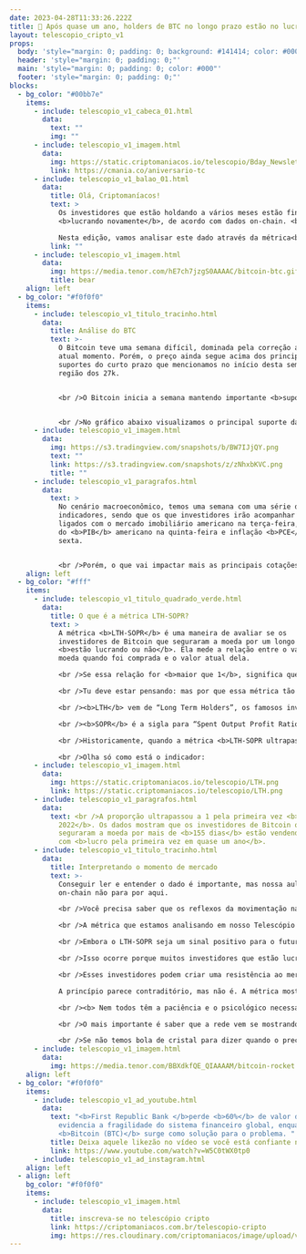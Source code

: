 ```yaml
---
date: 2023-04-28T11:33:26.222Z
title: 🤑 Após quase um ano, holders de BTC no longo prazo estão no lucro 🤑
layout: telescopio_cripto_v1
props:
  body: 'style="margin: 0; padding: 0; background: #141414; color: #000"'
  header: 'style="margin: 0; padding: 0;"'
  main: 'style="margin: 0; padding: 0; color: #000"'
  footer: 'style="margin: 0; padding: 0;"'
blocks:
  - bg_color: "#00bb7e"
    items:
      - include: telescopio_v1_cabeca_01.html
        data:
          text: ""
          img: ""
      - include: telescopio_v1_imagem.html
        data:
          img: https://static.criptomaniacos.io/telescopio/Bday_Newsletter.png
          link: https://cmania.co/aniversario-tc
      - include: telescopio_v1_balao_01.html
        data:
          title: Olá, Criptomaníacos!
          text: >
            Os investidores que estão holdando a vários meses estão finalmente
            <b>lucrando novamente</b>, de acordo com dados on-chain. <br />

            Nesta edição, vamos analisar este dado através da métrica<b> LTH-SOPR</b> e entender o que isso muda no mercado!
          link: ""
      - include: telescopio_v1_imagem.html
        data:
          img: https://media.tenor.com/hE7ch7jzgS0AAAAC/bitcoin-btc.gif
          title: bear
    align: left
  - bg_color: "#f0f0f0"
    items:
      - include: telescopio_v1_titulo_tracinho.html
        data:
          title: Análise do BTC
          text: >-
            O Bitcoin teve uma semana difícil, dominada pela correção até o
            atual momento. Porém, o preço ainda segue acima dos principais
            suportes do curto prazo que mencionamos no início desta semana, a
            região dos 27k.


            <br />O Bitcoin inicia a semana mantendo importante <b>suporte</b> da estrutura de alta de médio prazo, após fechar o gráfico semanal com uma baixa de <b>-8,96%</b>. Porém, mesmo com essa correção, o preço ainda mantém o suporte das últimas nove semanas.


            <br />No gráfico abaixo visualizamos o principal suporte da semana marcada com a linha amarela, na casa dos<b> $26.900</b>, sendo que se o preço não segurar aí, podemos esperar por uma correção mais acentuada rumo aos <b>$25.300, $24.000, suportes de médio prazo</b> que estão sinalizados com linhas brancas. 
      - include: telescopio_v1_imagem.html
        data:
          img: https://s3.tradingview.com/snapshots/b/BW7IJjQY.png
          text: ""
          link: https://s3.tradingview.com/snapshots/z/zNhxbKVC.png
          title: ""
      - include: telescopio_v1_paragrafos.html
        data:
          text: >
            No cenário macroeconômico, temos uma semana com uma série de
            indicadores, sendo que os que investidores irão acompanhar estão
            ligados com o mercado imobiliário americano na terça-feira, prévia
            do <b>PIB</b> americano na quinta-feira e inflação <b>PCE</b> na
            sexta. 


            <br />Porém, o que vai impactar mais as principais cotações, vão ser os balanços das principais empresas que compõem o <b>SPX</b>. Serão divulgados os balanços de<b>40% das empresas que compõem o SPX500</b> e isso pode fazer preço, balançando as cotações, já que veremos um norte quanto a saúde financeira das maiores empresas americanas.   
    align: left
  - bg_color: "#fff"
    items:
      - include: telescopio_v1_titulo_quadrado_verde.html
        data:
          title: O que é a métrica LTH-SOPR?
          text: >
            A métrica <b>LTH-SOPR</b> é uma maneira de avaliar se os
            investidores de Bitcoin que seguraram a moeda por um longo período
            <b>estão lucrando ou não</b>. Ela mede a relação entre o valor da
            moeda quando foi comprada e o valor atual dela.

            <br />Se essa relação for <b>maior que 1</b>, significa que os<b> investidores estão lucrando com a venda da moeda</b>.

            <br />Tu deve estar pensando: mas por que essa métrica tão simples tem esse nome tão estranho?!

            <br /><b>LTH</b> vem de “Long Term Holders”, os famosos investidores de longo prazo.

            <br /><b>SOPR</b> é a sigla para “Spent Output Profit Ratio” que em português significa “Relação de lucro de saída gasta”. Ou seja, isso mostra que queremos analisar se houve lucro ou prejuízo entre estes investidores.

            <br />Historicamente, quando a métrica <b>LTH-SOPR ultrapassa 1, é um sinal de que uma grande alta de mercado pode estar chegando</b>.

            <br />Olha só como está o indicador:
      - include: telescopio_v1_imagem.html
        data:
          img: https://static.criptomaniacos.io/telescopio/LTH.png
          link: https://static.criptomaniacos.io/telescopio/LTH.png
      - include: telescopio_v1_paragrafos.html
        data:
          text: <br />A proporção ultrapassou a 1 pela primeira vez <b>desde maio de
            2022</b>. Os dados mostram que os investidores de Bitcoin que
            seguraram a moeda por mais de <b>155 dias</b> estão vendendo a moeda
            com <b>lucro pela primeira vez em quase um ano</b>.
      - include: telescopio_v1_titulo_tracinho.html
        data:
          title: Interpretando o momento de mercado
          text: >-
            Conseguir ler e entender o dado é importante, mas nossa aula
            on-chain não para por aqui. 

            <br />Você precisa saber que os reflexos da movimentação na rede <b>nem sempre aparecem de forma instantânea</b> no preço.

            <br />A métrica que estamos analisando em nosso Telescópio é um bom exemplo disso. 

            <br />Embora o LTH-SOPR seja um sinal positivo para o futuro do Bitcoin e sinalize um <b>mercado de alta se preparando</b>, ela pode ter um <b>impacto negativo no curtíssimo e curto prazo</b>. Interessante, né?

            <br />Isso ocorre porque muitos investidores que estão lucrando agora são aqueles que compraram Bitcoin durante o último mercado em alta e estão vendo a sua <b>primeira janela em meses para realizar algum lucrinho</b>. Pode ser tentador, não?

            <br />Esses investidores podem criar uma resistência ao mercado em recuperação, <b>retardando o aumento do preço do Bitcoin</b>.

            A princípio parece contraditório, mas não é. A métrica mostra o momento altista se formando. E é natural que os <b> mãos de alface</b> saiam do mercado no primeiro lucro que virem, certo?

            <br /><b> Nem todos têm a paciência e o psicológico necessários para esperar as boas oportunidades.</b> 

            <br />O mais importante é saber que a rede vem se mostrando <b> forte</b> , os dados criando mais <b> consistência</b> . 

            <br />Se não temos bola de cristal para dizer quando o preço vai montar num foguete rumo à lua, ao menos podemos verificar de <b> forma científica</b>  que já estamos com o tanque cheio e os motores sendo ligados! 🚀 
      - include: telescopio_v1_imagem.html
        data:
          img: https://media.tenor.com/BBXdkfQE_QIAAAAM/bitcoin-rocket.gif
    align: left
  - bg_color: "#f0f0f0"
    items:
      - include: telescopio_v1_ad_youtube.html
        data:
          text: "<b>First Republic Bank </b>perde <b>60%</b> de valor de mercado e
            evidencia a fragilidade do sistema financeiro global, enquanto o
            <b>Bitcoin (BTC)</b> surge como solução para o problema. "
          title: Deixa aquele likezão no vídeo se você está confiante no BTC!
          link: https://www.youtube.com/watch?v=W5C0tWX0tp0
      - include: telescopio_v1_ad_instagram.html
    align: left
  - align: left
    bg_color: "#f0f0f0"
    items:
      - include: telescopio_v1_imagem.html
        data:
          title: inscreva-se no telescópio cripto
          link: https://criptomaniacos.com.br/telescopio-cripto
          img: https://res.cloudinary.com/criptomaniacos/image/upload/v1662133224/telescopio/inscreva-se-telescopio.png
---
```

